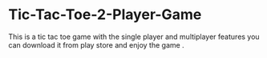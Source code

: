 # Tic-Tac-Toe-2-Player-Game
This is a tic tac toe game with the single player and multiplayer features you can download it from play store and enjoy the game .
